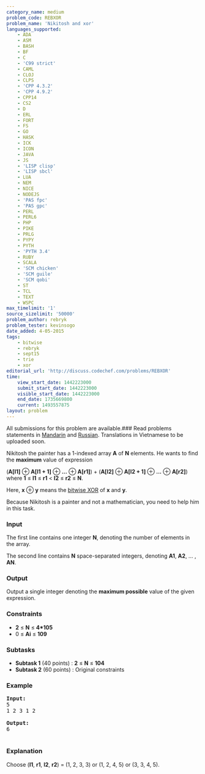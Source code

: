 ```yaml
---
category_name: medium
problem_code: REBXOR
problem_name: 'Nikitosh and xor'
languages_supported:
    - ADA
    - ASM
    - BASH
    - BF
    - C
    - 'C99 strict'
    - CAML
    - CLOJ
    - CLPS
    - 'CPP 4.3.2'
    - 'CPP 4.9.2'
    - CPP14
    - CS2
    - D
    - ERL
    - FORT
    - FS
    - GO
    - HASK
    - ICK
    - ICON
    - JAVA
    - JS
    - 'LISP clisp'
    - 'LISP sbcl'
    - LUA
    - NEM
    - NICE
    - NODEJS
    - 'PAS fpc'
    - 'PAS gpc'
    - PERL
    - PERL6
    - PHP
    - PIKE
    - PRLG
    - PYPY
    - PYTH
    - 'PYTH 3.4'
    - RUBY
    - SCALA
    - 'SCM chicken'
    - 'SCM guile'
    - 'SCM qobi'
    - ST
    - TCL
    - TEXT
    - WSPC
max_timelimit: '1'
source_sizelimit: '50000'
problem_author: rebryk
problem_tester: kevinsogo
date_added: 4-05-2015
tags:
    - bitwise
    - rebryk
    - sept15
    - trie
    - xor
editorial_url: 'http://discuss.codechef.com/problems/REBXOR'
time:
    view_start_date: 1442223000
    submit_start_date: 1442223000
    visible_start_date: 1442223000
    end_date: 1735669800
    current: 1493557875
layout: problem
---
```

All submissions for this problem are available.###  Read problems statements in [Mandarin](http://www.codechef.com/download/translated/SEPT15/mandarin/REBXOR.pdf) and [Russian](http://www.codechef.com/download/translated/SEPT15/russian/REBXOR.pdf). Translations in Vietnamese to be uploaded soon.

Nikitosh the painter has a 1-indexed array **A** of **N** elements. He wants to find the **maximum** value of expression 

(**A\[l1\]** ⊕ **A\[l1 + 1\]** ⊕ **...** ⊕ **A\[r1\]**) + (**A\[l2\]** ⊕ **A\[l2 + 1\]** ⊕ **...** ⊕ **A\[r2\]**) where **1** ≤ **l1** ≤ **r1** &lt; **l2** ≤ **r2** ≤ **N**.

Here, **x** ⊕ **y** means the [bitwise XOR](https://en.wikipedia.org/wiki/Bitwise_operation#XOR) of **x** and **y**.

Because Nikitosh is a painter and not a mathematician, you need to help him in this task.

### Input

The first line contains one integer **N**, denoting the number of elements in the array.

The second line contains **N** space-separated integers, denoting **A1**, **A2**, ... , **AN**.

### Output

Output a single integer denoting the **maximum possible** value of the given expression.

### Constraints

- **2** ≤ **N** ≤ **4\*105**
- 0 ≤ **Ai** ≤ **109**

### Subtasks

- **Subtask 1** (40 points) : **2** ≤ **N** ≤ **104**
- **Subtask 2** (60 points) : Original constraints

### Example

<pre><b>Input:</b>
5
1 2 3 1 2

<b>Output:</b>
6

</pre>
### Explanation

Choose (**l1**, **r1**, **l2**, **r2**) = (1, 2, 3, 3) or (1, 2, 4, 5) or (3, 3, 4, 5).
